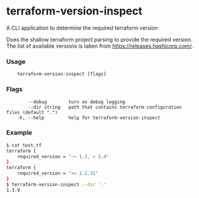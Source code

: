 # terraform-version-inspect
A CLI application to determine the required terraform version

Does the shallow terraform project parsing to provide the required version.
The list of available versions is taken from https://releases.hashicorp.com/.

### Usage
        terraform-version-inspect [flags]

### Flags
            --debug        turn on debug logging
            --dir string   path that contains terraform configuration files (default ".")
        -h, --help         help for terraform-version-inspect

### Example

```bash
$ cat test.tf
terraform {
    required_version = "~> 1.3, < 1.4"
}
terraform {
    required_version = ">= 1.2.31"
}
$ terraform-version-inspect --dir '.'
1.3.9
```
